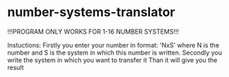 # number-systems-translator

!!!PROGRAM ONLY WORKS FOR 1-16 NUMBER SYSTEMS!!!

Instuctions:
  Firstly you enter your number in format: 'NxS' where N is the number and S is the system in which this number is written.
  Secondly you write the system in which you want to transfer it
  Than it will give you the result
